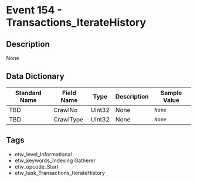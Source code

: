 # Event 154 - Transactions_IterateHistory

## Description
None

## Data Dictionary
|Standard Name|Field Name|Type|Description|Sample Value|
|---|---|---|---|---|
|TBD|CrawlNo|UInt32|None|`None`|
|TBD|CrawlType|UInt32|None|`None`|

## Tags
* etw_level_Informational
* etw_keywords_Indexing Gatherer
* etw_opcode_Start
* etw_task_Transactions_IterateHistory